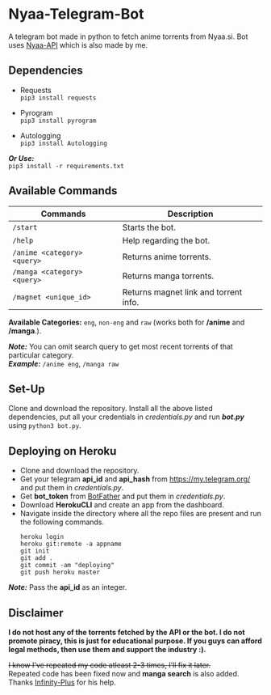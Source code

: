 # Nyaa-Telegram-Bot
A telegram bot made in python to fetch anime torrents from Nyaa.si. Bot uses [Nyaa-API](https://github.com/Vivek-Kolhe/Nyaa-API) which is also made by me.

## Dependencies
- Requests\
  ```pip3 install requests```

- Pyrogram\
  ```pip3 install pyrogram```

- Autologging\
  ```pip3 install Autologging```

***Or Use:***\
  ```pip3 install -r requirements.txt```

## Available Commands
| **Commands** | **Description** |
|---|---|
| ```/start``` | Starts the bot. |
| ```/help``` | Help regarding the bot. |
| ```/anime <category> <query>``` | Returns anime torrents. |
| ```/manga <category> <query>``` | Returns manga torrents. |
| ```/magnet <unique_id>``` | Returns magnet link and torrent info. |

**Available Categories:** ```eng```, ```non-eng``` and ```raw``` (works both for **/anime** and **/manga**.).

***Note:*** You can omit search query to get most recent torrents of that particular category.\
***Example:*** ```/anime eng```, ```/manga raw```

## Set-Up
Clone and download the repository. Install all the above listed dependencies, put all your credentials in *credentials.py* and run ***bot.py*** using ```python3 bot.py```.

## Deploying on Heroku
- Clone and download the repository.
- Get your telegram **api_id** and **api_hash** from https://my.telegram.org/ and put them in *credentials.py*.
- Get **bot_token** from [BotFather](https://t.me/BotFather) and put them in *credentials.py*.
- Download **HerokuCLI** and create an app from the dashboard.
- Navigate inside the directory where all the repo files are present and run the following commands.
    ```
    heroku login
    heroku git:remote -a appname
    git init
    git add .
    git commit -am "deploying"
    git push heroku master
    ```
***Note:*** Pass the **api_id** as an integer.

## Disclaimer
**I do not host any of the torrents fetched by the API or the bot. I do not promote piracy, this is just for educational purpose. If you guys can afford legal methods, then use them and support the industry :).**

~~I know I've repeated my code atleast 2-3 times, I'll fix it later.~~\
Repeated code has been fixed now and **manga search** is also added.\
Thanks [Infinity-Plus](https://github.com/infinity-plus) for his help.
